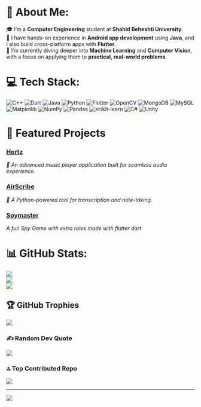 # 💫 About Me:
🎓 I’m a **Computer Engineering** student at **Shahid Beheshti University**.  
📱 I have hands-on experience in **Android app development** using **Java**, and I also build cross-platform apps with **Flutter**.  
🤖 I’m currently diving deeper into **Machine Learning** and **Computer Vision**, with a focus on applying them to **practical, real-world problems**.

# 💻 Tech Stack:
![C++](https://img.shields.io/badge/c++-%2300599C.svg?style=for-the-badge&logo=c%2B%2B&logoColor=white) ![Dart](https://img.shields.io/badge/dart-%230175C2.svg?style=for-the-badge&logo=dart&logoColor=white) ![Java](https://img.shields.io/badge/java-%23ED8B00.svg?style=for-the-badge&logo=openjdk&logoColor=white) ![Python](https://img.shields.io/badge/python-3670A0?style=for-the-badge&logo=python&logoColor=ffdd54) ![Flutter](https://img.shields.io/badge/Flutter-%2302569B.svg?style=for-the-badge&logo=Flutter&logoColor=white) ![OpenCV](https://img.shields.io/badge/opencv-%23white.svg?style=for-the-badge&logo=opencv&logoColor=white) ![MongoDB](https://img.shields.io/badge/MongoDB-%234ea94b.svg?style=for-the-badge&logo=mongodb&logoColor=white)
 ![MySQL](https://img.shields.io/badge/mysql-4479A1.svg?style=for-the-badge&logo=mysql&logoColor=white) ![Matplotlib](https://img.shields.io/badge/Matplotlib-%23ffffff.svg?style=for-the-badge&logo=Matplotlib&logoColor=black) ![NumPy](https://img.shields.io/badge/numpy-%23013243.svg?style=for-the-badge&logo=numpy&logoColor=white) ![Pandas](https://img.shields.io/badge/pandas-%23150458.svg?style=for-the-badge&logo=pandas&logoColor=white) ![scikit-learn](https://img.shields.io/badge/scikit--learn-%23F7931E.svg?style=for-the-badge&logo=scikit-learn&logoColor=white) ![C#](https://img.shields.io/badge/c%23-%23239120.svg?style=for-the-badge&logo=csharp&logoColor=white) ![Unity](https://img.shields.io/badge/unity-%23000000.svg?style=for-the-badge&logo=unity&logoColor=white)

# 🚀 Featured Projects

### [Hertz](https://github.com/ArshaFrn/MusicPlayer)
*🎵 An advanced music player application built for seamless audio experience.*

### [AirScribe](https://github.com/ArshaFrn/AirScribe)
*📝 A Python-powered tool for transcription and note-taking.*

### [Spymaster](https://myket.ir/app/com.prospy.spymaster)
*A fun Spy Game with extra roles made with flutter dart*

# 📊 GitHub Stats:
![](https://github-readme-stats.vercel.app/api?username=ArshaFrn&theme=aura&hide_border=false&include_all_commits=true&count_private=true)<br/>
![](https://nirzak-streak-stats.vercel.app/?user=ArshaFrn&theme=aura&hide_border=false)<br/>
![](https://github-readme-stats.vercel.app/api/top-langs/?username=ArshaFrn&theme=aura&hide_border=false&include_all_commits=true&count_private=true&layout=compact)

## 🏆 GitHub Trophies
![](https://github-profile-trophy.vercel.app/?username=ArshaFrn&theme=dark&no-frame=false&no-bg=true&margin-w=4)

### ✍️ Random Dev Quote
![](https://quotes-github-readme.vercel.app/api?type=horizontal&theme=radical)

### 🔝 Top Contributed Repo
![](https://github-contributor-stats.vercel.app/api?username=ArshaFrn&limit=5&theme=aura&combine_all_yearly_contributions=true)

---
[![](https://visitcount.itsvg.in/api?id=ArshaFrn&icon=0&color=0)](https://visitcount.itsvg.in)

<!-- Proudly created with GPRM ( https://gprm.itsvg.in ) -->
